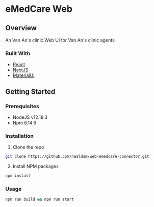 # eMedCare Web

## Overview

An Van An's clinic Web UI for Van An's clinic agents.

### Built With

- [React](https://reactjs.org/)
- [NextJS](https://nextjs.org/)
- [MaterialUI](https://material-ui.com/)

## Getting Started

### Prerequisites

- NodeJS v12.18.3
- Npm 6.14.6

### Installation

1. Clone the repo

  ```sh
  git clone https://github.com/nealdam/web-emedcare-connector.git
  ```

2. Install NPM packages

  ```sh
  npm install
  ```

### Usage

  ```sh
  npm run build && npm run start
  ```
  